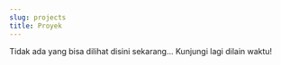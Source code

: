 ```yaml
---
slug: projects
title: Proyek
---
```


Tidak ada yang bisa dilihat disini sekarang... Kunjungi lagi dilain waktu!